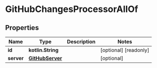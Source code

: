 
# GitHubChangesProcessorAllOf

## Properties
Name | Type | Description | Notes
------------ | ------------- | ------------- | -------------
**id** | **kotlin.String** |  |  [optional] [readonly]
**server** | [**GitHubServer**](GitHubServer.md) |  |  [optional]



